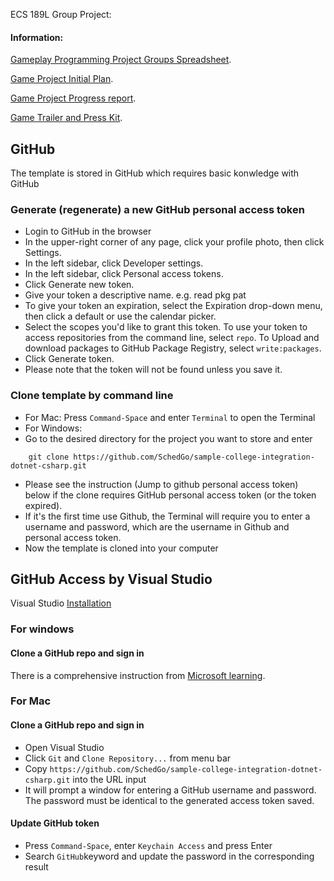 ECS 189L Group Project:

#### Information:
[Gameplay Programming Project Groups Spreadsheet](https://docs.google.com/spreadsheets/d/1OUz9atsn2HAFm9Wa97dMX5Q5Pg5Whuir-C6jLmuWleM/edit#gid=0).

[Game Project Initial Plan](https://github.com/Jesse1211/ECS-189L/blob/main/InitPlan.md).

[Game Project Progress report](https://github.com/Jesse1211/ECS-189L/blob/main/ProgressReport.md).

[Game Trailer and Press Kit](https://docs.google.com/document/d/1eE_IGRv6Os1QEapPc-oXWKw6kwcKxbdPbvuBu-scxC8/edit).

### 



## GitHub

The template is stored in GitHub which requires basic konwledge with GitHub

### Generate (regenerate) a new GitHub personal access token

- Login to GitHub in the browser
- In the upper-right corner of any page, click your profile photo, then click Settings.
- In the left sidebar, click Developer settings.
- In the left sidebar, click Personal access tokens.
- Click Generate new token.
- Give your token a descriptive name. e.g. read pkg pat
- To give your token an expiration, select the Expiration drop-down menu, then click a default or use the calendar picker.
- Select the scopes you'd like to grant this token. To use your token to access repositories from the command line, select `repo`. To Upload and download packages to GitHub Package Registry, select ``write:packages``. 
- Click Generate token.
- Please note that the token will not be found unless you save it. 

### Clone template by command line

- For Mac: Press `Command-Space` and enter `Terminal` to open the Terminal
- For Windows: 
- Go to the desired directory for the project you want to store and enter
```
    git clone https://github.com/SchedGo/sample-college-integration-dotnet-csharp.git
```
- Please see the instruction (Jump to github personal access token) below if the clone requires GitHub personal access token (or the token expired).
- If it's the first time use Github, the Terminal will require you to enter a username and password, which are the username in Github and personal access token. 
- Now the template is cloned into your computer

## GitHub Access by Visual Studio

Visual Studio [Installation](https://visualstudio.microsoft.com/downloads/)

### For windows
#### Clone a GitHub repo and sign in
There is a comprehensive instruction from [Microsoft learning](
https://learn.microsoft.com/en-us/visualstudio/version-control/git-clone-repository?view=vs-2022).

### For Mac
#### Clone a GitHub repo and sign in
- Open Visual Studio
- Click ``Git`` and ``Clone Repository...`` from menu bar
- Copy `https://github.com/SchedGo/sample-college-integration-dotnet-csharp.git` into the URL input
- It will prompt a window for entering a GitHub username and password. The password must be identical to the generated access token saved. 

#### Update GitHub token
- Press ``Command-Space``, enter ``Keychain Access`` and press Enter
- Search ``GitHub``keyword and update the password in the corresponding result

